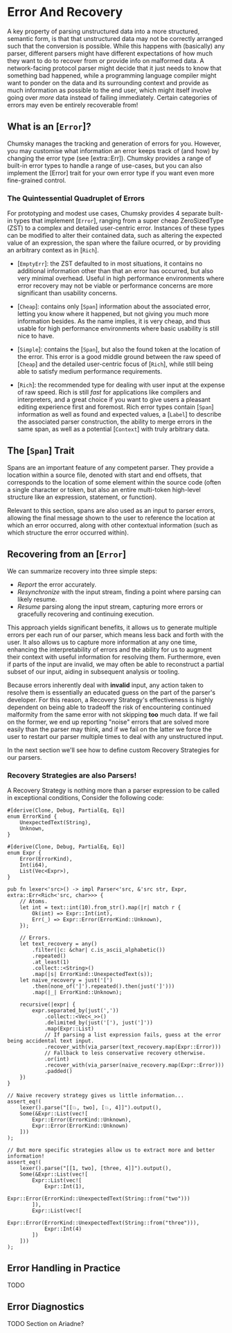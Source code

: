# Error And Recovery

A key property of parsing unstructured data into a more structured, semantic form, is that that unstructured data may not be correctly arranged such that the conversion is possible. While this happens with (basically) any parser, different parsers might have different expectations of how much they want to do to recover from or provide info on malformed data. A network-facing protocol parser might decide that it just needs to know that something bad happened, while a programming language compiler might want to ponder on the data and its surrounding context and provide as much information as possible to the end user, which might itself involve going over *more* data instead of failing immediately. Certain categories of errors may even be entirely recoverable from!

## What is an [`Error`]?

Chumsky manages the tracking and generation of errors for you. However, you may customise what information an error keeps track of (and how) by changing the error type (see [extra::Err]). Chumsky provides a range of built-in error types to handle a range of use-cases, but you can also implement the [Error] trait for your own error type if you want even more fine-grained control.

### The Quintessential Quadruplet of Errors

For prototyping and modest use cases, Chumsky provides 4 separate built-in types that implement [`Error`], ranging from a super cheap ZeroSizedType (ZST) to a complex and detailed user-centric error. Instances of these types can be modified to alter their contained data, such as altering the expected value of an expression, the span where the failure ocurred, or by providing an arbitrary context as in [`Rich`].

- [`EmptyErr`]: the ZST defaulted to in most situations, it contains no additional information other than that an error has occurred, but also very minimal overhead. Useful in high performance environments where error recovery may not be viable or performance concerns are more significant than usability concerns.

- [`Cheap`]: contains only [`Span`] information about the associated error, letting you know where it happened, but not giving you much more information besides. As the name implies, it is very cheap, and thus usable for high performance environments where basic usability is still nice to have.

- [`Simple`]: contains the [`Span`], but also the found token at the location of the error. This error is a good middle ground between the raw speed of [`Cheap`] and the detailed user-centric focus of [`Rich`], while still being able to satisfy medium performance requirements.

- [`Rich`]: the recommended type for dealing with user input at the expense of raw speed. Rich is still *fast* for applications like compilers and interpreters, and a great choice if you want to give users a pleasant editing experience first and foremost. Rich error types contain [`Span`] information as well as found and expected values, a [`Label`] to describe the associated parser construction, the ability to merge errors in the same span, as well as a potential [`Context`] with truly arbitrary data.

## The [`Span`] Trait

Spans are an important feature of any competent parser. They provide a location within a source file, denoted with start and end offsets, that corresponds to the location of some element within the source code (often a single character or token, but also an entire multi-token high-level structure like an expression, statement, or function).

Relevant to this section, spans are also used as an input to parser errors, allowing the final message shown to the user to reference the location at which an error occurred, along with other contextual information (such as which structure the error occurred within).

## Recovering from an [`Error`]

We can summarize recovery into three simple steps:

- *Report* the error accurately.
- *Resynchronize* with the input stream, finding a point where parsing can likely resume.
- *Resume* parsing along the input stream, capturing more errors or gracefully recovering and continuing execution.

This approach yields significant benefits, it allows us to generate multiple errors per each run of our parser, which means less back and forth with the user. It also allows us to capture more information at any one time, enhancing the interpretability of errors and the ability for us to augment their context with useful information for resolving them. Furthermore, even if parts of the input are invalid, we may often be able to reconstruct a partial subset of our input, aiding in subsequent analysis or tooling.

Because errors inherently deal with **invalid** input, any action taken to resolve them is essentially an educated guess on the part of the parser's developer. For this reason, a Recovery Strategy's effectiveness is highly dependent on being able to tradeoff the risk of encountering continued malformity from the same error with not skipping **too** much data. If we fail on the former, we end up reporting "noise" errors that are solved more easily than the parser may think, and if we fail on the latter we force the user to restart our parser multiple times to deal with any unstructured input.

In the next section we'll see how to define custom Recovery Strategies for our parsers.

### Recovery Strategies are also Parsers!

A Recovery Strategy is nothing more than a parser expression to be called in exceptional conditions, Consider the following code:

```
#[derive(Clone, Debug, PartialEq, Eq)]
enum ErrorKind {
    UnexpectedText(String),
    Unknown,
}

#[derive(Clone, Debug, PartialEq, Eq)]
enum Expr {
    Error(ErrorKind),
    Int(i64),
    List(Vec<Expr>),
}

pub fn lexer<'src>() -> impl Parser<'src, &'src str, Expr, extra::Err<Rich<'src, char>>> {
    // Atoms.
    let int = text::int(10).from_str().map(|r| match r {
        Ok(int) => Expr::Int(int),
        Err(_) => Expr::Error(ErrorKind::Unknown),
    });

    // Errors.
    let text_recovery = any()
        .filter(|c: &char| c.is_ascii_alphabetic())
        .repeated()
        .at_least(1)
        .collect::<String>()
        .map(|s| ErrorKind::UnexpectedText(s));
    let naive_recovery = just('[')
        .then(none_of(']').repeated().then(just(']')))
        .map(|_| ErrorKind::Unknown);

    recursive(|expr| {
        expr.separated_by(just(','))
            .collect::<Vec<_>>()
            .delimited_by(just('['), just(']'))
            .map(Expr::List)
            // If parsing a list expression fails, guess at the error being accidental text input.
            .recover_with(via_parser(text_recovery.map(Expr::Error)))
            // Fallback to less conservative recovery otherwise.
            .or(int)
            .recover_with(via_parser(naive_recovery.map(Expr::Error)))
            .padded()
    })
}

// Naive recovery strategy gives us little information...
assert_eq!(
    lexer().parse("[[💥, two], [💥, 4]]").output(),
    Some(&Expr::List(vec![
        Expr::Error(ErrorKind::Unknown),
        Expr::Error(ErrorKind::Unknown)
    ]))
);

// But more specific strategies allow us to extract more and better information!
assert_eq!(
    lexer().parse("[[1, two], [three, 4]]").output(),
    Some(&Expr::List(vec![
        Expr::List(vec![
            Expr::Int(1),
            Expr::Error(ErrorKind::UnexpectedText(String::from("two")))
        ]),
        Expr::List(vec![
            Expr::Error(ErrorKind::UnexpectedText(String::from("three"))),
            Expr::Int(4)
        ])
    ]))
);
```

## Error Handling in Practice
TODO

## Error Diagnostics
TODO Section on Ariadne?